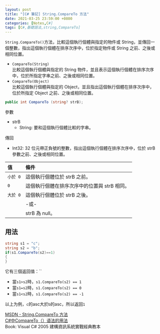 ```yaml
---
layout: post
title: "[C# 筆記] String.CompareTo 方法"
date: 2021-03-25 23:59:00 +0800
categories: [Notes,C#]
tags: [C#,基礎語法,string,CompareTo]
---
```



`String.CompareTo()`方法，比較這個執行個體與指定的物件或 String，並傳回一個整數，指出這個執行個體在排序次序中，位於指定物件或 String 之前、之後或相同位置。


- `CompareTo(String)`	
比較這個執行個體與指定的 String 物件，並且表示這個執行個體在排序次序中，位於所指定字串之前、之後或相同位置。
- `CompareTo(Object)`	
比較這個執行個體與指定的 Object，並且指出這個執行個體在排序次序中，位於所指定 Object 之前、之後或相同位置。

```c#
public int CompareTo (string? strB);
```
參數
- strB
    - String: 要和這個執行個體比較的字串。      

傳回
- Int32: 32 位元帶正負號的整數，指出這個執行個體在排序次序中，位於 strB 參數之前、之後或相同位置。


| 值 | 條件            | 
|:----------|:-----------------|
| `小於 0`|這個執行個體位於 strB 之前。|
| `0`   |這個執行個體在排序次序中的位置與 strB 相同。|
| `大於 0`|這個執行個體位於 strB 之後。
|| -或-|
||strB 為 null。|


## 用法

```c#
string s1 = "c";
string s2 = "b";
if(s1.CompareTo(s2)==1)
{
}
```

它有三個返回值：``
- 當`s1>s2`時，`s1.CompareTo(s2) == 1`
- 當`s1=s2`時，`s1.CompareTo(s2) == 0`
- 當`s1<s2`時，`s1.CompareTo(s2) == -1`

以上为例，`c`的asc大於`b`的asc，所以返回`1`


[MSDN - String.CompareTo 方法](https://learn.microsoft.com/zh-tw/dotnet/api/system.string.compareto?view=net-8.0)       
[C#中CompareTo（）语法的用法](https://blog.csdn.net/weixin_42006872/article/details/88541160)       
Book: Visual C# 2005 建構資訊系統實戰經典教本 